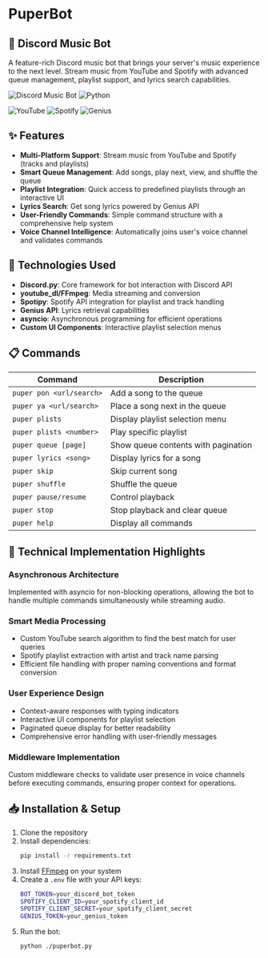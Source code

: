 # PuperBot

## 🎵 Discord Music Bot

A feature-rich Discord music bot that brings your server's music experience to the next level. Stream music from YouTube and Spotify with advanced queue management, playlist support, and lyrics search capabilities.

![Discord Music Bot](https://img.shields.io/badge/Discord-Music%20Bot-7289DA?style=for-the-badge&logo=discord&logoColor=white) ![Python](https://img.shields.io/badge/Python-3.8+-blue?style=for-the-badge&logo=python&logoColor=white)

![YouTube](https://img.shields.io/badge/YouTube-API-red?style=for-the-badge&logo=youtube&logoColor=white) ![Spotify](https://img.shields.io/badge/Spotify-API-1DB954?style=for-the-badge&logo=spotify&logoColor=white) ![Genius](https://img.shields.io/badge/Genius-API-yellow?style=for-the-badge&logo=genius&logoColor=white)

## ✨ Features

- **Multi-Platform Support**: Stream music from YouTube and Spotify (tracks and playlists)
- **Smart Queue Management**: Add songs, play next, view, and shuffle the queue
- **Playlist Integration**: Quick access to predefined playlists through an interactive UI
- **Lyrics Search**: Get song lyrics powered by Genius API
- **User-Friendly Commands**: Simple command structure with a comprehensive help system
- **Voice Channel Intelligence**: Automatically joins user's voice channel and validates commands

## 🔧 Technologies Used

- **Discord.py**: Core framework for bot interaction with Discord API
- **youtube_dl/FFmpeg**: Media streaming and conversion
- **Spotipy**: Spotify API integration for playlist and track handling
- **Genius API**: Lyrics retrieval capabilities
- **asyncio**: Asynchronous programming for efficient operations
- **Custom UI Components**: Interactive playlist selection menus

## 📋 Commands

| Command                  | Description                         |
| ------------------------ | ----------------------------------- |
| `puper pon <url/search>` | Add a song to the queue             |
| `puper ya <url/search>`  | Place a song next in the queue      |
| `puper plists`           | Display playlist selection menu     |
| `puper plists <number>`  | Play specific playlist              |
| `puper queue [page]`     | Show queue contents with pagination |
| `puper lyrics <song>`    | Display lyrics for a song           |
| `puper skip`             | Skip current song                   |
| `puper shuffle`          | Shuffle the queue                   |
| `puper pause/resume`     | Control playback                    |
| `puper stop`             | Stop playback and clear queue       |
| `puper help`             | Display all commands                |

## 🚀 Technical Implementation Highlights

### Asynchronous Architecture

Implemented with asyncio for non-blocking operations, allowing the bot to handle multiple commands simultaneously while streaming audio.

### Smart Media Processing

- Custom YouTube search algorithm to find the best match for user queries
- Spotify playlist extraction with artist and track name parsing
- Efficient file handling with proper naming conventions and format conversion

### User Experience Design

- Context-aware responses with typing indicators
- Interactive UI components for playlist selection
- Paginated queue display for better readability
- Comprehensive error handling with user-friendly messages

### Middleware Implementation

Custom middleware checks to validate user presence in voice channels before executing commands, ensuring proper context for operations.

## 📥 Installation & Setup

1. Clone the repository
2. Install dependencies:
   ```bash
   pip install -r requirements.txt
   ```
3. Install [FFmpeg](https://ffmpeg.org/download.html) on your system
4. Create a `.env` file with your API keys:
   ```bash
   BOT_TOKEN=your_discord_bot_token
   SPOTIFY_CLIENT_ID=your_spotify_client_id
   SPOTIFY_CLIENT_SECRET=your_spotify_client_secret
   GENIUS_TOKEN=your_genius_token
   ```
5. Run the bot:
   ```bash
   python ./puperbot.py
   ```
